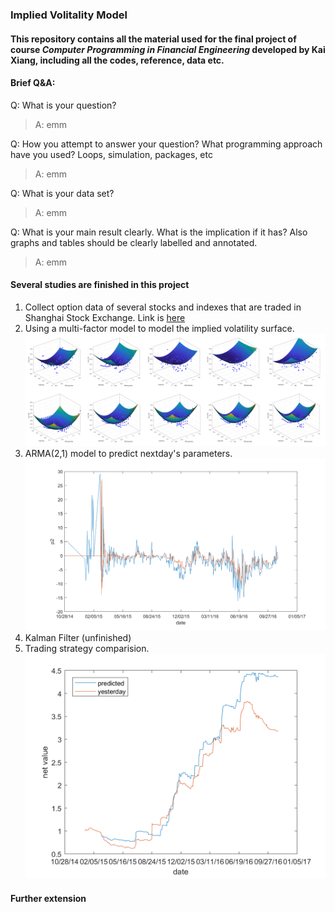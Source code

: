 ### Implied Volitality Model
#### This repository contains all the material used for the final project of course *Computer Programming in Financial Engineering* developed by Kai Xiang, including all the codes, reference, data etc.

#### Brief Q&A:
Q: What is your question? 

>A: emm

Q: How you attempt to answer your question? What programming approach have you used? Loops, simulation, packages, etc  

>A: emm

Q: What is your data set?  

>A: emm

Q: What is your main result clearly.  What is the implication if it has? Also graphs and tables should be clearly labelled and annotated. 

>A: emm

#### Several studies are finished in this project
1. Collect option data of several stocks and indexes that are traded in Shanghai Stock Exchange. Link is [here](https://github.com/kylerse/implied-volitality-model/tree/master/data)
2. Using a multi-factor model to model the implied volatility surface.
![surface](./pic/surface.png)
3. ARMA(2,1) model to predict nextday's parameters.
![arma](./pic/arma2.png)
4. Kalman Filter (unfinished)
5. Trading strategy comparision.
![strategies](./pic/predict3.png)

#### Further extension
